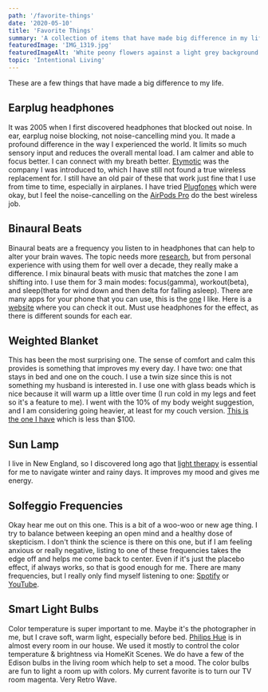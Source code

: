 ```yaml
---
path: '/favorite-things'
date: '2020-05-10'
title: 'Favorite Things'
summary: 'A collection of items that have made big difference in my life.'
featuredImage: 'IMG_1319.jpg'
featuredImageAlt: 'White peony flowers against a light grey background'
topic: 'Intentional Living'
---
```


These are a few things that have made a big difference to my life.

## Earplug headphones

It was 2005 when I first discovered headphones that blocked out noise. In ear, earplug noise blocking, not noise-cancelling mind you. It made a profound difference in the way I experienced the world. It limits so much sensory input and reduces the overall mental load. I am calmer and able to focus better. I can connect with my breath better. [Etymotic](https://www.etymotic.com/consumer/headset-earphones/hf3.html) was the company I was introduced to, which I have still not found a true wireless replacement for. I still have an old pair of these that work just fine that I use from time to time, especially in airplanes. I have tried [Plugfones](https://www.plugfones.com/) which were okay, but I feel the noise-cancelling on the [AirPods Pro](https://www.apple.com/airpods-pro/) do the best wireless job.

## Binaural Beats

Binaural beats are a frequency you listen to in headphones that can help to alter your brain waves. The topic needs more [research](https://www.psychologytoday.com/us/blog/sleep-newzzz/201810/how-can-binaural-beats-help-you-sleep-better), but from personal experience with using them for well over a decade, they really make a difference. I mix binaural beats with music that matches the zone I am shifting into. I use them for 3 main modes: focus(gamma), workout(beta), and sleep(theta for wind down and then delta for falling asleep). There are many apps for your phone that you can use, this is the [one](https://apps.apple.com/us/app/binaural-β/id838752522) I like. Here is a [website](https://mynoise.net/NoiseMachines/binauralBrainwaveGenerator.php) where you can check it out. Must use headphones for the effect, as there is different sounds for each ear.

## Weighted Blanket

This has been the most surprising one. The sense of comfort and calm this provides is something that improves my every day. I have two: one that stays in bed and one on the couch. I use a twin size since this is not something my husband is interested in. I use one with glass beads which is nice because it will warm up a little over time (I run cold in my legs and feet so it's a feature to me). I went with the 10% of my body weight suggestion, and I am considering going heavier, at least for my couch version. [This is the one I have](https://smile.amazon.com/dp/B07345G3QG/ref=cm_sw_em_r_mt_dp_U_tubUEbENSCW3J) which is less than \$100.

## Sun Lamp

I live in New England, so I discovered long ago that [light therapy](https://www.verilux.com/collections/happylight-therapy-lamps-boxes/products/happylight-lumi) is essential for me to navigate winter and rainy days. It improves my mood and gives me energy.

## Solfeggio Frequencies

Okay hear me out on this one. This is a bit of a woo-woo or new age thing. I try to balance between keeping an open mind and a healthy dose of skepticism. I don't think the science is there on this one, but if I am feeling anxious or really negative, listing to one of these frequencies takes the edge off and helps me come back to center. Even if it's just the placebo effect, if always works, so that is good enough for me. There are many frequencies, but I really only find myself listening to one: [Spotify](https://open.spotify.com/track/4L9eWopTf7ssh40rFSQ15z?si=ptm1jX5pSFeiNOy4Yog2Gw) or [YouTube](https://youtu.be/IU13sdrLQ-M).

## Smart Light Bulbs

Color temperature is super important to me. Maybe it's the photographer in me, but I crave soft, warm light, especially before bed. [Philips Hue](https://www2.meethue.com/en-us/bulbs) is in almost every room in our house. We used it mostly to control the color temperature & brightness via HomeKit Scenes. We do have a few of the Edison bulbs in the living room which help to set a mood. The color bulbs are fun to light a room up with colors. My current favorite is to turn our TV room magenta. Very Retro Wave.
